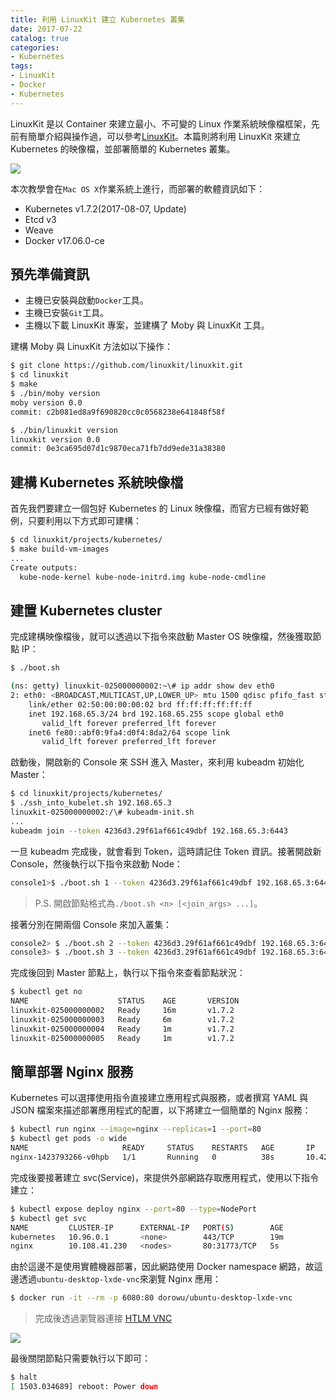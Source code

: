 ```yaml
---
title: 利用 LinuxKit 建立 Kubernetes 叢集
date: 2017-07-22
catalog: true
categories:
- Kubernetes
tags:
- LinuxKit
- Docker
- Kubernetes
---
```

LinuxKit 是以 Container 來建立最小、不可變的 Linux 作業系統映像檔框架，先前有簡單介紹與操作過，可以參考[LinuxKit](https://kairen.github.io/2017/04/23/container/linuxkit/)。本篇則將利用 LinuxKit 來建立 Kubernetes 的映像檔，並部署簡單的 Kubernetes 叢集。

![](/images/kube/moby+kubernetes.png)

<!--more-->

本次教學會在`Mac OS X`作業系統上進行，而部署的軟體資訊如下：
* Kubernetes v1.7.2(2017-08-07, Update)
* Etcd v3
* Weave
* Docker v17.06.0-ce

## 預先準備資訊
* 主機已安裝與啟動`Docker`工具。
* 主機已安裝`Git`工具。
* 主機以下載 LinuxKit 專案，並建構了 Moby 與 LinuxKit 工具。

建構 Moby 與 LinuxKit 方法如以下操作：
```sh
$ git clone https://github.com/linuxkit/linuxkit.git
$ cd linuxkit
$ make
$ ./bin/moby version
moby version 0.0
commit: c2b081ed8a9f690820cc0c0568238e641848f58f

$ ./bin/linuxkit version
linuxkit version 0.0
commit: 0e3ca695d07d1c9870eca71fb7dd9ede31a38380
```

## 建構 Kubernetes 系統映像檔
首先我們要建立一個包好 Kubernetes 的 Linux 映像檔，而官方已經有做好範例，只要利用以下方式即可建構：
```sh
$ cd linuxkit/projects/kubernetes/
$ make build-vm-images
...
Create outputs:
  kube-node-kernel kube-node-initrd.img kube-node-cmdline
```

## 建置 Kubernetes cluster
完成建構映像檔後，就可以透過以下指令來啟動 Master OS 映像檔，然後獲取節點 IP：
```sh
$ ./boot.sh

(ns: getty) linuxkit-025000000002:~\# ip addr show dev eth0
2: eth0: <BROADCAST,MULTICAST,UP,LOWER_UP> mtu 1500 qdisc pfifo_fast state UP qlen 1000
    link/ether 02:50:00:00:00:02 brd ff:ff:ff:ff:ff:ff
    inet 192.168.65.3/24 brd 192.168.65.255 scope global eth0
       valid_lft forever preferred_lft forever
    inet6 fe80::abf0:9fa4:d0f4:8da2/64 scope link
       valid_lft forever preferred_lft forever
```

啟動後，開啟新的 Console 來 SSH 進入 Master，來利用 kubeadm 初始化 Master：
```sh
$ cd linuxkit/projects/kubernetes/
$ ./ssh_into_kubelet.sh 192.168.65.3
linuxkit-025000000002:/\# kubeadm-init.sh
...
kubeadm join --token 4236d3.29f61af661c49dbf 192.168.65.3:6443
```

一旦 kubeadm 完成後，就會看到 Token，這時請記住 Token 資訊。接著開啟新 Console，然後執行以下指令來啟動 Node：
```sh
console1>$ ./boot.sh 1 --token 4236d3.29f61af661c49dbf 192.168.65.3:6443
```
> P.S. 開啟節點格式為`./boot.sh <n> [<join_args> ...]`。

接著分別在開兩個 Console 來加入叢集：
```sh
console2> $ ./boot.sh 2 --token 4236d3.29f61af661c49dbf 192.168.65.3:6443
console3> $ ./boot.sh 3 --token 4236d3.29f61af661c49dbf 192.168.65.3:6443
```

完成後回到 Master 節點上，執行以下指令來查看節點狀況：
```sh
$ kubectl get no
NAME                    STATUS    AGE       VERSION
linuxkit-025000000002   Ready     16m       v1.7.2
linuxkit-025000000003   Ready     6m        v1.7.2
linuxkit-025000000004   Ready     1m        v1.7.2
linuxkit-025000000005   Ready     1m        v1.7.2
```

## 簡單部署 Nginx 服務
Kubernetes 可以選擇使用指令直接建立應用程式與服務，或者撰寫 YAML 與 JSON 檔案來描述部署應用程式的配置，以下將建立一個簡單的 Nginx 服務：
```sh
$ kubectl run nginx --image=nginx --replicas=1 --port=80
$ kubectl get pods -o wide
NAME                     READY     STATUS    RESTARTS   AGE       IP          NODE
nginx-1423793266-v0hpb   1/1       Running   0          38s       10.42.0.1   linuxkit-025000000004
```

完成後要接著建立 svc(Service)，來提供外部網路存取應用程式，使用以下指令建立：
```sh
$ kubectl expose deploy nginx --port=80 --type=NodePort
$ kubectl get svc
NAME         CLUSTER-IP      EXTERNAL-IP   PORT(S)        AGE
kubernetes   10.96.0.1       <none>        443/TCP        19m
nginx        10.108.41.230   <nodes>       80:31773/TCP   5s
```

由於這邊不是使用實體機器部署，因此網路使用 Docker namespace 網路，故這邊透過`ubuntu-desktop-lxde-vnc`來瀏覽 Nginx 應用：
```sh
$ docker run -it --rm -p 6080:80 dorowu/ubuntu-desktop-lxde-vnc
```
> 完成後透過瀏覽器連接 [HTLM VNC](localhost:6080)

![](/images/kube/docker-desktop.png)

最後關閉節點只需要執行以下即可：
```sh
$ halt
[ 1503.034689] reboot: Power down
```
